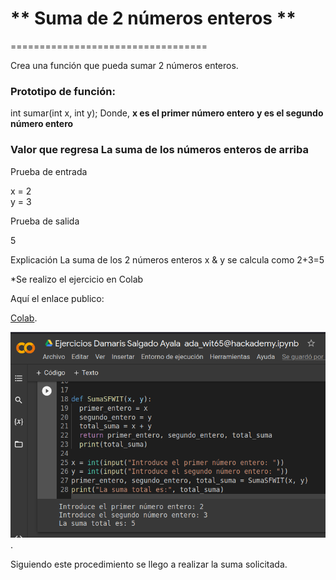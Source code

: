 #  ** Suma de 2 números enteros **
==================================

Crea una función que pueda sumar 2 números enteros.
### Prototipo de función:

int sumar(int x, int y); 
Donde,
    **x es el primer número entero**
    **y es el segundo número entero**

### Valor que regresa La suma de los números enteros de arriba

Prueba de entrada

x = 2   
y = 3

Prueba de salida

5

Explicación
La suma de los 2 números enteros x & y se calcula como 2+3=5

*Se realizo el ejercicio en Colab 

Aquí el enlace publico: 

[Colab](https://colab.research.google.com/drive/1obkQKQIa8DyL7YVF54YZ34Xyep84TAIU#scrollTo=51_zDnUEVpWE).

![Esta es una imagen](IMAGEN/Colabsuma.png).

Siguiendo este procedimiento se llego a realizar la suma solicitada.